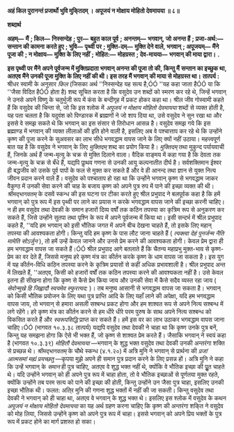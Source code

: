 **अहं किल पुरानन्तं प्रजार्थो भुवि मुकि्तदम् ।** **अपूजयं न मोक्षाय मोहितो देवमायया ॥ ८॥** 

**शब्दार्थ** 

**अहम्—** **मैं** **; किल—** **निस्सन्देह** **; पुर—** **बहुत काल पूर्व** **; अनन्तम्—** **भगवान्, जो अनन्त हैं** **; प्रजा-अर्थ:—** **सन्तान की कामना** **करते हुए** **; भुवि—** **पृथ्वी पर** **; मुक्ति-दम्—** **मुक्ति देने वाले, भगवान्** **; अपूजयम्—** **मैंने पूजा की** **; न मोक्षाय—** **मुक्ति के लिए नहीं** **;** **मोहित:—** **मोहग्रस्त** **; देव-मायया—** **भगवान् की माया द्वारा।** **.** 

**इस पृथ्वी पर मैंने अपने पूर्वजन्म में मुक्तिप्रदाता भगवान् अनन्त की पूजा तो की, किन्तु मैं** **सन्तान का इच्छुक था, अतएव मैंने उनकी पूजा मुक्ति के लिए नहीं की थी। इस तरह मैं भगवान्** **की माया से मोहग्रस्त था।** **तात्पर्य :** श्रीधर स्वामी के अनुसार *किल* (जिसका अर्थ ''निस्सन्देह यह सत्य है,ÓÓ ''यह कहा जाता हैÓÓ या कि ''जैसा विदित हैÓÓ होता है) शब्द सूचित करता है कि वसुदेव उन शब्दों को स्मरण कर रहे थे, जिन्हें भगवान् ने उनसे अपने विष्णु के चतुर्भुजी रूप में कंस के बन्दीगृह में प्रकट होकर कहा था। श्रील जीव गोस्वामी कहते हैं कि वसुदेव की चिन्ता से, जो कि इस श्लोक में *अपूजयं न* *मोक्षाय मोहितो देवमायया* शब्दों से व्यक्त होती है, यह पता चलता है कि यदुवंश को पिण्डारक में ब्राह्मणों ने जो शाप दिया था, उसे वसुदेव ने सुन रखा था और इससे वे समझ सकते थे कि भगवान् का इस संसार से तिरोधान आसन्न है। वसुदेव समझ गये कि इस ब्रह्माण्ड में भगवान् की व्यक्त लीलाओं की इति होने वाली है, इसलिए अब वे पश्चात्ताप कर रहे थे कि उन्होंने कृष्ण की पूजा करने के सुअवसर का लाभ सीधे भगवद्धाम वापस जाने के लिए क्यों नहीं उठाया। महत्त्वपूर्ण बात यह है कि वसुदेव ने भगवान् के लिए *मुक्तिदम्* शब्द का प्रयोग किया है। *मुक्तिदम्*  तथा मुकुन्द पर्यायवाची हैं, जिनके अर्थ हैं जन्म-मृत्यु के चक्र से मुक्ति दिलाने वाला। वैदिक वाङ्मय में कहा गया है कि देवता तक जन्म-मृत्यु के चक्र से बँधे हैं, यद्यपि पाॢथव गणना से उनकी आयु कल्पनातीत दीर्घ है। सर्वशक्तिमान ईश्वर ही बद्धजीव को उसके पूर्व पापों के फल से मुक्त कर सकते हैं और वे ही आनन्द तथा ज्ञान से युक्त नित्य जीवन प्रदान करने वाले हैं। वसुदेव को पश्चाताप हो रहा था कि उन्होंने भगवान् कृष्ण से भगवद्धाम जाकर वैकुण्ठ में उनकी सेवा करने की चाह के बजाय कृष्ण को अपने पुत्र रुप में पाने की इच्छा व्यक्त की थी। *श्रीमद्भागवतम्*  के दसवें स्कन्ध की इस घटना पर टीका करते हुए श्रील प्रभुपाद ने बलपूर्वक कहा है कि हमें भगवान् को पुत्र रूप में इस पृथ्वी पर लाने का प्रयास न करके भगवद्धाम वापस जाने की इच्छा करनी चाहिए। न ही हम वसुदेव तथा देवकी के समान हजारों दिव्य वर्षों तक कठिन तपस्या का कृत्रिम रूप से अनुकरण कर सकते हैं, जिसे उन्होंने सुतपा तथा पृश्नि के रूप में अपने पूर्वजन्म में किया था। इसी सन्दर्भ में श्रील प्रभुपाद कहते हैं, ''यदि हम भगवान् को इसी भौतिक जगत में अपने बीच देखना चाहते हैं, तो इसके लिए महान् तपस्या की आवश्यकता होगी। किन्तु यदि हम कृष्ण के पास लौट जाना चाहते हैं ( *त्यक्त्वा देहं पुनर्जन्म नैति मामेति सोऽर्जुन* ), तो हमें उन्हें केवल जानने और उनसे प्रेम करने की आवश्यकता होगी। केवल प्रेम द्वारा ही हम भगवद्धाम वापस जा सकते हैं।ÓÓ श्रील प्रभुपाद आगे बतलाते हैं कि चैतन्य महाप्रभु मुक्त-भाव से कृष्ण-प्रेम का वर देते हैं, जिससे मनुष्य हरे कृष्ण मंत्र का कीर्तन करके कृष्ण के धाम वापस जा सकता है। इस युग में यह कीर्तन-विधि कठिन तपस्या करने के कृत्रिम प्रयासों से कहीं अधिक प्रभावशाली है। श्रील प्रभुपाद अन्त में लिखते हैं, ''अतएव, किसी को हजारों वर्षों तक कठिन तपस्या करने की आवश्यकता नहीं है। उसे केवल इतना ही सीखना होगा कि कृष्ण से कैसे प्रेम किया जाय और उनकी सेवा में कैसे सदैव व्यस्त रहा जाय ( *सेवोन्मुखे हि जिह्वादौ स्वयमेव स्फुरत्यद:* )। तब मनुष्य आसानी से भगवद्धाम वापस जा सकता है। भगवान् को किसी भौतिक प्रयोजन के लिए यथा पुत्र प्राप्ति आदि के लिए यहाँ लाने की अपेक्षा, यदि हम भगवद्धाम वापस जाय, तो भगवान् से हमारा असली सश्बन्ध प्रकट होगा और हम शाश्वत रूप से अपने नित्य सश्बन्ध में लगे रहेंगे। हरे कृष्ण मंत्र का कीर्तन करने से हम धीरे धीरे परम पुरुष के साथ अपने नित्य सश्बन्ध को विकसित करते हैं और *स्वरूपसिद्धि* प्राप्त कर सकते हैं। हमें इस वर का लाभ उठाकर भगवद्धाम वापस जाना चाहिए।ÓÓ (भागवत १०.३.३८ तात्पर्य) यद्यपि वसुदेव तथा देवकी ने चाहा था कि कृष्ण उनके पुत्र बनें, किन्तु यह समझना होगा कि ऐसे भी भक्त हैं, जो कृष्ण से शाश्वत प्रेम करते हैं। जैसाकि भगवान् ने स्वयं कहा है (भागवत १०.३.३९) *मोहितौ देवमायया* —भगवान् के शुद्ध भक्त वसुदेव तथा देवकी उनकी अन्तरंगा शक्ति से प्रच्छन्न थे। *श्रीमद्भागवतम्* के चौथे स्कन्ध (४.१.२०) में अत्रि मुनि ने भगवान् से प्रार्थना की *प्रजां आत्मसमां मह्यं* *प्रयच्छतु* —कृपया मुझे अपने ही समान पुत्र प्रदान करने के लिए प्रसन्न हों। अत्रि मुनि ने कहा कि उन्हें भगवान् के *समान* ही पुत्र चाहिए, अतएव वे शुद्ध भक्त नहीं थे, क्योंकि वे भौतिक इच्छा की पूॢत चाहते थे। यदि उन्होंने भगवान् को ही अपने पुत्र रूप में चाहा होता, तो वे भौतिक इच्छाओं से पूर्णतया मुक्त रहते, क्योंकि उन्होंने तब परम सत्य को पाने की इच्छा की होती, किन्तु उन्होंने उन जैसा पुत्र चाहा, इसलिए उनकी इच्छा भौतिक थी। फलत: अति्र मुनि की गणना शुद्ध भक्तों में नहीं की जा सकती। किन्तु वसुदेव तथा देवकी ने भगवान् को ही चाहा था, अतएव वे भगवान् के शुद्ध भक्त थे। इसलिए इस श्लोक में वसुदेव के कथन *अपूजयं न मोक्षाय मोहितो देवमायया* का यह अर्थ ग्रहण करना चाहिए कि कृष्ण की अन्तरंगा शकि्त ने वसुदेव को मोह लिया, जिससे उन्होंने कृष्ण को अपने पुत्र रूप में चाहा। इससे भगवान् को अपने प्रिय भक्तों के पुत्र रूप में प्रकट होने का मार्ग प्रशस्त हो सका। 
